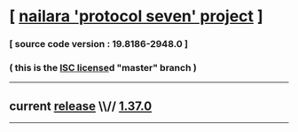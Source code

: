 
# [ [nailara 'protocol seven' project](http://src.nailara.net/) ]

### [ source code version : 19.8186-2948.0 ]

### ( this is the [ISC license](license)d "master" branch )
---
## current [release](https://github.com/anotherlink/nailara/releases) \\\\// [1.37.0](https://github.com/anotherlink/nailara/releases/tag/1.37.0)
---
